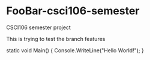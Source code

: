 # FooBar-csci106-semester
CSCI106 semester project

This is trying to test the branch features

static void Main()
{
    Console.WriteLine("Hello World!");
}